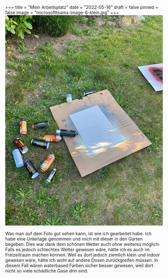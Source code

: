 +++
title = "Mein Arbeitsplatz"
date = "2022-05-16"
draft = false
pinned = false
image = "microsoftteams-image-6-klein.jpg"
+++
![Mein Arbeitsplatz](microsoftteams-image-6-klein.jpg)

Was man auf dem Foto gut sehen kann, ist wie ich gearbeitet habe. Ich habe eine Unterlage genommen und mich mit dieser in den Garten begeben. Dies war dank dem schönen Wetter auch ohne weiteres möglich. Falls es jedoch schlechtes Wetter gewesen wäre, hätte ich es auch im Freizeitraum machen können. Weil es dort jedoch ziemlich klein und indoor gewesen wäre, hätte ich wohl auf andere Dosen zurückgreifen müssen. In diesem Fall wären waterbased Farben sicher besser gewesen, weil dort nicht so viele schädliche Gase drin sind.